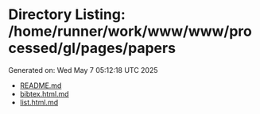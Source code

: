 # Directory Listing: /home/runner/work/www/www/processed/gl/pages/papers
Generated on: Wed May  7 05:12:18 UTC 2025

- [README.md](README.md)
- [bibtex.html.md](bibtex.html.md)
- [list.html.md](list.html.md)
